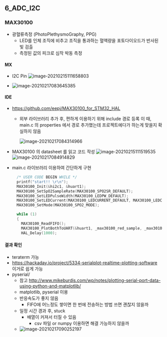 

## 6_ADC_I2C

### MAX30100


- 광혈류측정 (PhotoPlethysmoGraphy, PPG)
  - LED를 인체 조직에 비추고 조직을 통과하는 혈액량을 포토다이오드가 반사된 빛 검출
  - 측정된 값의 피크로 심작 박동 측정



#### MX

- I2C Pin
  ![image-20210215111658803](C:\Users\JJW_N-771\Desktop\stmpjt\6_ADC_I2C\README.assets\image-20210215111658803.png)

- ![image-20210217083645385](C:\Users\JJW_N-771\Desktop\stmpjt\6_ADC_I2C\README.assets\image-20210217083645385.png)



#### IDE

- https://github.com/eepj/MAX30100_for_STM32_HAL
  - 외부 라이브러리 추가 후, 편하게 이용하기 위해 include 경로 등록
    이 때, main.c 의 properties 에서 경로 추가했는데 프로젝트에다가 하는게 맞을지 확실하지 않음
    
    ![image-20210217084314966](C:\Users\JJW_N-771\Desktop\stmpjt\6_ADC_I2C\README.assets\image-20210217084314966.png)
    



- MAX30100 의 datasheet 를 읽고 코드 작성
  ![image-20210215111519535](C:\Users\JJW_N-771\AppData\Roaming\Typora\typora-user-images\image-20210215111519535.png)	
  ![image-20210217084914829](C:\Users\JJW_N-771\Desktop\stmpjt\6_ADC_I2C\README.assets\image-20210217084914829.png)

- main.c 라이브러리 이용하여 간단하게 구현

  ```c
    /* USER CODE BEGIN WHILE */
    printf("start!! \r\n");
    MAX30100_Init(&hi2c1, &huart1);
    MAX30100_SetSpO2SampleRate(MAX30100_SPO2SR_DEFAULT);
    MAX30100_SetLEDPulseWidth(MAX30100_LEDPW_DEFAULT);
    MAX30100_SetLEDCurrent(MAX30100_LEDCURRENT_DEFAULT, MAX30100_LEDCURRENT_DEFAULT);
    MAX30100_SetMode(MAX30100_SPO2_MODE);
  
    while (1)
    {
      MAX30100_ReadFIFO();
      MAX30100_PlotBothToUART(&huart1, _max30100_red_sample, _max30100_ir_sample, 16);
      HAL_Delay(1000);
  ```

  

#### 결과 확인

- teraterm 가능
- https://hackaday.io/project/5334-serialplot-realtime-plotting-software 이거로 쉽게 가능
- pyserial/
  - 참고
    http://www.mikeburdis.com/wp/notes/plotting-serial-port-data-using-python-and-matplotlib/
  - matplotlib, pyserial 이용
  - 반응속도가 좋지 않음
    - FIFO에 어느정도 쌓이면 한 번에 전송하는 방법 쓰면 괜찮지 않을까
  - 일정 시간 경과 후, stuck
    - 배열이 커져서 터질 수 있음
      - csv 파일 or numpy 이용하면 해결 가능하지 않을까
  - ![image-20210217090252197](C:\Users\JJW_N-771\Desktop\stmpjt\6_ADC_I2C\README.assets\image-20210217090252197.png)

